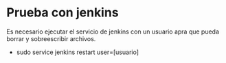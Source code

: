 # Prueba con jenkins

Es necesario ejecutar el servicio de jenkins con un usuario apra que pueda borrar y sobreescribir archivos.

- sudo service jenkins restart user=[usuario]
